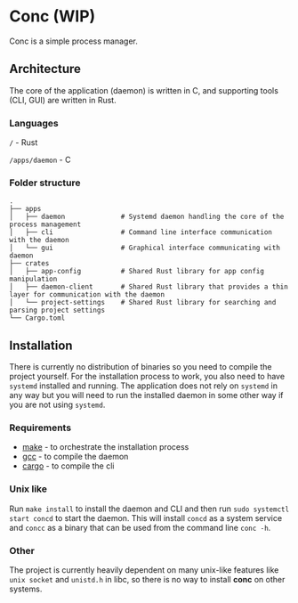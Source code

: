 # Conc (WIP)

Conc is a simple process manager.

## Architecture

The core of the application (daemon) is written in C, and supporting tools (CLI, GUI) are written in Rust.

### Languages

`/` - Rust

`/apps/daemon` - C

### Folder structure

    .
    ├── apps
    │   ├── daemon              # Systemd daemon handling the core of the process management
    │   ├── cli                 # Command line interface communication with the daemon
    │   └── gui                 # Graphical interface communicating with daemon
    ├── crates
    │   ├── app-config          # Shared Rust library for app config manipulation
    │   ├── daemon-client       # Shared Rust library that provides a thin layer for communication with the daemon
    │   └── project-settings    # Shared Rust library for searching and parsing project settings
    └── Cargo.toml

## Installation

There is currently no distribution of binaries so you need to compile the project yourself. For the installation process to work, you also need to have `systemd` installed and running. The application does not rely on `systemd` in any way but you will need to run the installed daemon in some other way if you are not using `systemd`.

### Requirements

- [make](https://www.gnu.org/software/make/) - to orchestrate the installation process
- [gcc](https://gcc.gnu.org/) - to compile the daemon
- [cargo](https://github.com/rust-lang/cargo) - to compile the cli

### Unix like

Run `make install` to install the daemon and CLI and then run `sudo systemctl start concd` to start the daemon. This will install `concd` as a system service and `concc` as a binary that can be used from the command line `conc -h`.

### Other

The project is currently heavily dependent on many unix-like features like `unix socket` and `unistd.h` in libc, so there is no way to install **conc** on other systems.
